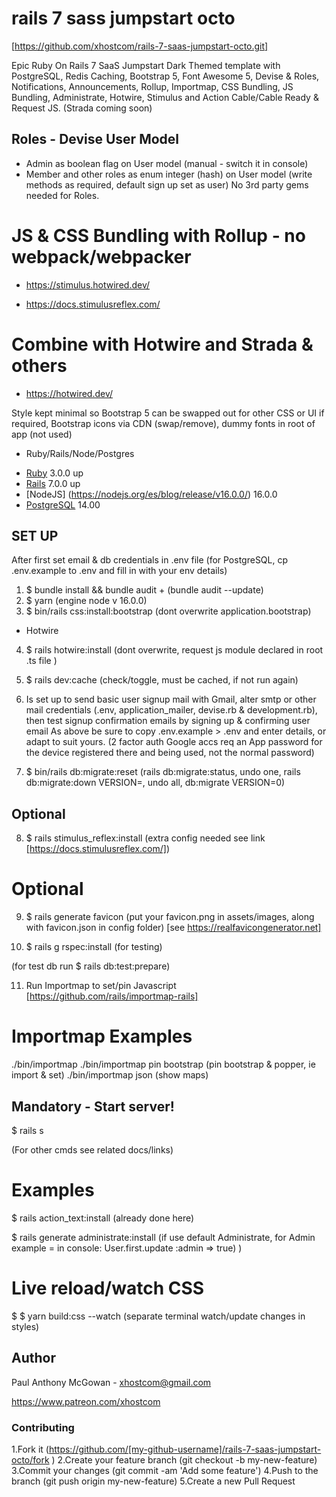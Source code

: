 # rails 7 sass jumpstart octo 

[https://github.com/xhostcom/rails-7-saas-jumpstart-octo.git]

Epic Ruby On Rails 7 SaaS Jumpstart Dark Themed template with PostgreSQL, Redis Caching, Bootstrap 5, Font Awesome 5, Devise & Roles, Notifications, Announcements, Rollup, Importmap, CSS Bundling, JS Bundling, Administrate, Hotwire, Stimulus and Action Cable/Cable Ready & Request JS. (Strada coming soon) 

## Roles - Devise User Model ##

* Admin as boolean flag on User model (manual - switch it in console)
* Member and other roles as enum integer (hash) on User model (write methods as required, default sign up set as user) No 3rd party gems needed for Roles.

# JS & CSS Bundling with Rollup - no webpack/webpacker

* https://stimulus.hotwired.dev/

* https://docs.stimulusreflex.com/

# Combine with Hotwire and Strada & others #

* https://hotwired.dev/

Style kept minimal so Bootstrap 5 can be swapped out for other CSS or UI if required, Bootstrap icons via CDN (swap/remove), dummy fonts in root of app (not used)

* Ruby/Rails/Node/Postgres

- [Ruby](https://www.ruby-lang.org/en/) 3.0.0 up
- [Rails](https://rubyonrails.org/) 7.0.0 up
- [NodeJS] (https://nodejs.org/es/blog/release/v16.0.0/) 16.0.0
- [PostgreSQL](https://www.postgresql.org/docs/14/index.html) 14.00

## SET UP ##

After first set email & db credentials in .env file (for PostgreSQL, cp .env.example to .env and fill in with your env details)

1. $ bundle install && bundle audit + (bundle audit --update)
2. $ yarn  (engine node v 16.0.0)
3. $ bin/rails css:install:bootstrap  (dont overwrite application.bootstrap)

* Hotwire

4. $ rails hotwire:install  (dont overwrite, request js module declared in root .ts file )

5. $ rails dev:cache (check/toggle, must be cached, if not run again) 

6. Is set up to send basic user signup mail with Gmail, alter smtp or other mail credentials (.env, application_mailer, devise.rb & development.rb), then test signup confirmation emails by signing up & confirming user email
As above be sure to copy .env.example > .env and enter details, or adapt to suit yours.  (2 factor auth Google accs req an App password for the device registered there and being used, not the normal password)

7. $ bin/rails db:migrate:reset  (rails db:migrate:status, undo one, rails db:migrate:down VERSION=, undo all, db:migrate VERSION=0)

## Optional

8. $ rails stimulus_reflex:install (extra config needed see link [https://docs.stimulusreflex.com/])

# Optional

9. $ rails generate favicon (put your favicon.png in assets/images, along with favicon.json in config folder) [see https://realfavicongenerator.net]
   
10. $ rails g rspec:install  (for testing)

(for test db run $ rails db:test:prepare)

11. Run Importmap to set/pin Javascript  [https://github.com/rails/importmap-rails]

# Importmap Examples 

 ./bin/importmap
 ./bin/importmap pin bootstrap  (pin bootstrap & popper, ie import & set)
 ./bin/importmap json (show maps)

## Mandatory - Start server! ##

$ rails s

(For other cmds see  related docs/links)

# Examples

$ rails action_text:install (already done here)

$ rails generate administrate:install (if use default Administrate, for Admin example = in console: User.first.update :admin => true) )

# Live reload/watch CSS

$ $ yarn build:css --watch (separate terminal watch/update changes in styles)

## Author

Paul Anthony McGowan - xhostcom@gmail.com

https://www.patreon.com/xhostcom

### Contributing ###

1.Fork it (https://github.com/[my-github-username]/rails-7-saas-jumpstart-octo/fork )
2.Create your feature branch (git checkout -b my-new-feature)
3.Commit your changes (git commit -am 'Add some feature')
4.Push to the branch (git push origin my-new-feature)
5.Create a new Pull Request

